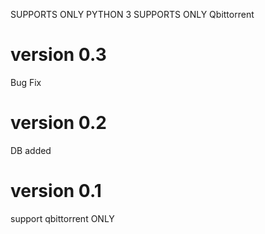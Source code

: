 SUPPORTS ONLY PYTHON 3
SUPPORTS ONLY Qbittorrent

version 0.3
===========
Bug Fix

version 0.2
==========
DB added

version 0.1
==========
support qbittorrent ONLY

